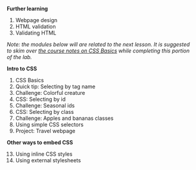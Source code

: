 **Further learning**

1. Webpage design
2. HTML validation
3. Validating HTML

*Note: the modules below will are related to the next lesson. It is suggested to skim over [the course notes on CSS Basics](../-css-basics-1.md) while completing this portion of the lab.*

**Intro to CSS**

1. CSS Basics
2. Quick tip: Selecting by tag name
3. Challenge: Colorful creature
4. CSS: Selecting by id
5. Challenge: Seasonal ids
6. CSS: Selecting by class
7.  Challenge: Apples and bananas classes
8.  Using simple CSS selectors
9.  Project: Travel webpage

**Other ways to embed CSS**

13. Using inline CSS styles
14. Using external stylesheets